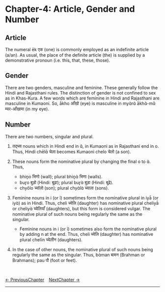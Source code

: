 # Chapter-4: Article, Gender and Number

## Article
The numeral ēk एक (one) is commonly employed as an indefinite article (a/an). As usual, the place of the definite article (the) is supplied by a demonstrative pronoun (i.e. this, that, these, those).

## Gender
There are two genders, masculine and feminine. These generally follow the Hindi and Rajasthani rules. The distinction of gender is not confined to sex as in Khas-Kura. A few words which are feminine in Hindi and Rajasthani are masculine in Kumaoni. So, à̃kho आँखो (eye) is masculine in myɑ̀rɑ̀ à̃khɑ̀-mɑ̄ म्यर-आँखामा (in my eye).

## Number
There are two numbers, singular and plural.

1. तद्भव nouns which in Hindi end in ɑ̄, in Kumaoni as in Rajasthani end in o. Thus, Hindi chēlɑ̄ चेला becomes Kumaoni chelo चेलो (a son).

2. These nouns form the nominative plural by changing the final o to ɑ̀. Thus,
   - bhin̥o भिणो (wall); plural bhin̥ɑ̀ भिणा (walls).
   - bur̥o बुड़ो (Hindi: बूढ़ा); plural bur̥ɑ̀ बुड़ा (Hindi: बूढ़े).
   - chyŏlo च्यॉलो (son); plural chyɑ̀lɑ̀ च्याला (sons).

3. Feminine nouns in i (or ī) sometimes form the nominative plural in iyà̃ (or iyɑ̀) as in Hindi. Thus, cheli च्येलि (daughter) has nominative plural cheliyà̃ or cheliyɑ̀ च्येलियाँ (daughters), but this form is considered vulgar. The nominative plural of such nouns being regularly the same as the singular. 
   - Feminine nouns in i (or ī) sometimes also form the nominative plural by adding n at the end. Thus, cheli च्येलि (daughter) has nominative plural chelīn च्येलीन (daughters).

4.	In the case of other nouns, the nominative plural of such nouns being regularly the same as the singular. Thus, bɑ̀man बामन (Brahman or Brahmans); pau पौ (foot or feet).

<br>

[<- PreviousChapter](/major/3_Miscellaneous.md) &ensp; [NextChapter ->](/major/05_Cases.md)

---